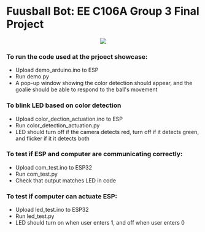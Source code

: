 # Fuusball Bot: EE C106A Group 3 Final Project

<p align="center">
  <img src="imgs/example.gif" />
</p>


### To run the code used at the prjoect showcase: 
 - Upload demo_arduino.ino to ESP
 - Run demo.py 
 - A pop-up window showing the color detection should appear, and the goalie should be able to respond to the ball's movement
 
### To blink LED based on color detection 
 - Upload color_dection_actuation.ino to ESP 
 - Run color_detection_actuation.py 
 - LED should turn off if the camera detects red, turn off if it detects green, and flicker if it it detects both

### To test if ESP and computer are communicating correctly: 
 - Upload com_test.ino to ESP32
 - Run com_test.py 
 - Check that output matches LED in code 
 
### To test if computer can actuate ESP: 
  - Upload led_test.ino to ESP32 
  - Run led_test.py 
  - LED should turn on when user enters 1, and off when user enters 0 

